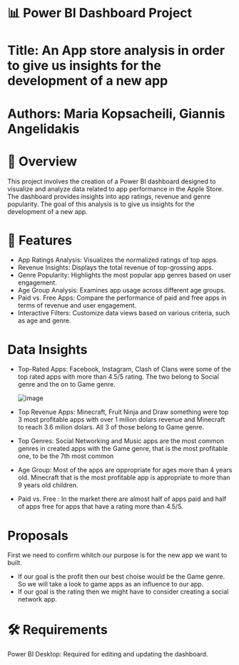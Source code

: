 # 📊 Power BI Dashboard Project
# Title: An App store analysis in order to give us insights for the development of  a new app
# Authors: Maria Kopsacheili, Giannis Angelidakis

# 📌 Overview
This project involves the creation of a Power BI dashboard designed to visualize and analyze data related to app performance in the Apple Store. The dashboard provides insights into app ratings, revenue and genre popularity. The goal of this analysis is to give us insights for the development of  a new app.

# 🧩 Features
- App Ratings Analysis: Visualizes the normalized ratings of top apps.
- Revenue Insights: Displays the total revenue of top-grossing apps.
- Genre Popularity: Highlights the most popular app genres based on user engagement.
- Age Group Analysis: Examines app usage across different age groups.
- Paid vs. Free Apps: Compare the performance of paid and free apps in terms of revenue and user engagement.
- Interactive Filters: Customize data views based on various criteria, such as age and genre.

# Data Insights

- Top-Rated Apps: Facebook, Instagram, Clash of Clans were some of the top rated apps with more than 4.5/5 rating. The two belong to Social genre and the on to Game genre.

  ![image](https://github.com/user-attachments/assets/9ffef132-024b-420e-ac09-c2e6ff5e3788)


- Top Revenue Apps: Minecraft, Fruit Ninja and Draw something were top 3 most profitable apps with over 1 milion dolars revenue and Minecraft to reach 3.6 milion dolars. All 3 of those belong to Game genre.

- Top Genres: Social Networking and Music apps are the most common genres in created apps with the Game genre, that is the most profitable one, to be the 7th most common

- Age Group: Most of the apps are αppropriate for ages more than 4 years old. Minecraft that is the most profitable app is appropriate to more than 9 years old children.

- Paid vs. Free : In the market there are almost half of apps paid and half of apps free for apps that have a rating more than 4.5/5.

# Proposals

First we need to confirm whitch our purpose is for the new app we want to built.
- If our goal is the profit then our best choise would be the Game genre. So we will take a look to game apps as an influence to our app.
- If our goal is the rating then we might have to consider creating a social network app.
  
# 🛠️ Requirements
Power BI Desktop: Required for editing and updating the dashboard.


